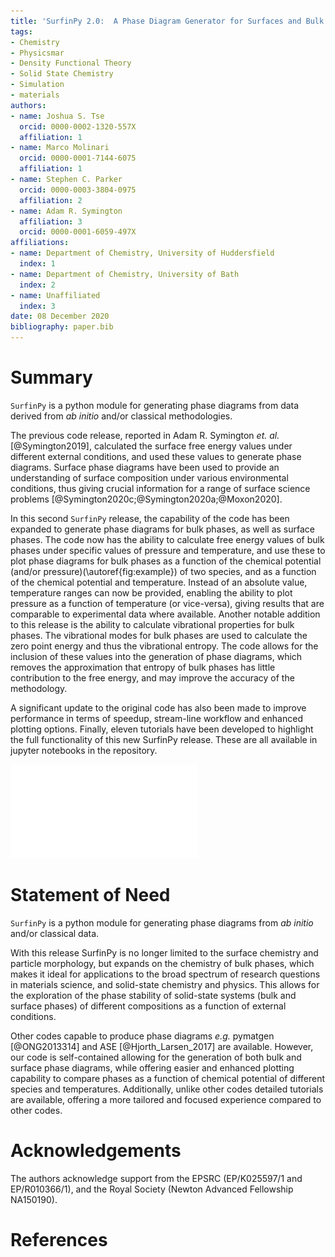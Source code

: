 ```yaml
---
title: 'SurfinPy 2.0:  A Phase Diagram Generator for Surfaces and Bulk Phases'
tags:
- Chemistry
- Physicsmar
- Density Functional Theory
- Solid State Chemistry
- Simulation
- materials
authors:
- name: Joshua S. Tse
  orcid: 0000-0002-1320-557X
  affiliation: 1
- name: Marco Molinari
  orcid: 0000-0001-7144-6075
  affiliation: 1
- name: Stephen C. Parker
  orcid: 0000-0003-3804-0975
  affiliation: 2
- name: Adam R. Symington
  affiliation: 3
  orcid: 0000-0001-6059-497X
affiliations:
- name: Department of Chemistry, University of Huddersfield
  index: 1
- name: Department of Chemistry, University of Bath
  index: 2
- name: Unaffiliated
  index: 3
date: 08 December 2020
bibliography: paper.bib
---
```


# Summary

`SurfinPy` is a python module for generating phase diagrams from data derived from *ab initio* and/or classical methodologies.

The previous code release, reported in Adam R. Symington *et. al.* [@Symington2019], calculated the surface free energy values under different external conditions, and used these values to generate phase diagrams. 
Surface phase diagrams have been used to provide an understanding of surface composition under various environmental conditions, thus giving crucial information for a range of surface science problems [@Symington2020c;@Symington2020a;@Moxon2020]. 

In this second `SurfinPy` release, the capability of the code has been expanded to generate phase diagrams for bulk phases, as well as surface phases. The code now has the ability to calculate free energy values of bulk phases under specific values of pressure and temperature, and use these to plot phase diagrams for bulk phases as a function  of the chemical potential (and/or pressure)(\autoref{fig:example}) of two species, and as a function  of the chemical potential and temperature. 
Instead of an absolute value, temperature ranges can now be provided, enabling the ability to plot pressure as a function of temperature (or vice-versa), giving results that are comparable to experimental data where available.
Another notable addition to this release is the ability to calculate vibrational properties for bulk phases. 
The vibrational modes for bulk phases are used to calculate the zero point energy and thus the vibrational entropy. 
The code allows for the inclusion of these values into the generation of phase diagrams, which removes the approximation that entropy of bulk phases has little contribution to the free energy, and may improve the accuracy of the methodology.

A significant update to the original code has also been made to improve performance in terms of speedup, stream-line workflow and enhanced plotting options.
Finally, eleven tutorials have been developed to highlight the full functionality of this new SurfinPy release. These are all available in jupyter notebooks in the repository.

![An example of a phase diagram as a function of chemical potential.\label{fig:example}](surfinpy.pdf)



# Statement of Need

`SurfinPy` is a python module for generating phase diagrams from *ab initio* and/or classical data.

With this release SurfinPy is no longer limited to the surface chemistry and particle morphology, but expands on the chemistry of bulk phases, which makes it ideal for applications to the broad spectrum of research questions in materials science, and solid-state chemistry and physics. 
This allows for the exploration of the phase stability of solid-state systems (bulk and surface phases) of different compositions as a function of external conditions. 

Other codes capable to produce phase diagrams *e.g.* pymatgen [@ONG2013314] and ASE [@Hjorth_Larsen_2017] are available.  However, our code is self-contained allowing for the generation of both bulk and surface phase diagrams, while offering easier and enhanced plotting capability to compare phases as a function of chemical potential of different species and temperatures.  Additionally, unlike other codes detailed tutorials are available, offering a more tailored and focused experience compared to other codes.

# Acknowledgements
  
The authors acknowledge support from the EPSRC (EP/K025597/1 and EP/R010366/1), and the Royal Society (Newton Advanced Fellowship NA150190).

# References

